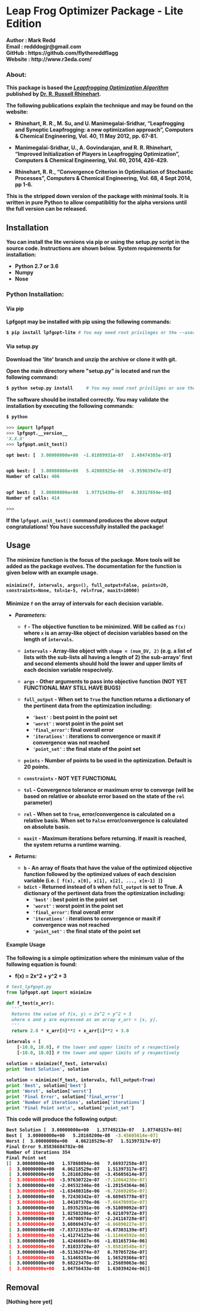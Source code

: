 # Leap Frog Optimizer Package - Lite Edition

<b> 
Author  : Mark Redd <br/>
Email   : redddogjr@gmail.com  <br/>
GitHub  : https://github.com/flythereddflagg <br/>
Website : http://www.r3eda.com/ <br/>

### About:

This package is based the 
<em><a href="http://www.r3eda.com/leapfrogging-optimization-algorithm/">Leapfrogging Optimization 
Algorithm</a></em>
published by 
<a href="http://www.r3eda.com/about-russ/">Dr. R. Russell Rhinehart</a>.

The following publications explain the technique and may be found on the website:

  - Rhinehart, R. R., M. Su, and U. Manimegalai-Sridhar,
    “Leapfrogging and Synoptic Leapfrogging: a new optimization approach”,
    Computers & Chemical Engineering, Vol. 40, 11 May 2012, pp. 67-81.

  - Manimegalai-Sridhar, U., A. Govindarajan, and R. R. Rhinehart,
    “Improved Initialization of Players in Leapfrogging Optimization”,
    Computers & Chemical Engineering, Vol. 60, 2014, 426-429.

  - Rhinehart, R. R.,
    “Convergence Criterion in Optimilsation of Stochastic Processes”,
    Computers & Chemical Engineering, Vol. 68, 4 Sept 2014, pp 1-6.

This is the stripped down version of the package with minimal tools. It is written in pure Python to allow compatiblitiy
for the alpha versions until the full version can be released.

## Installation 

You can install the lite versions via pip or using the setup.py script in the source code. Instructions are shown below.
**System requirements for installation:**
 - Python 2.7 or 3.6
 - Numpy
 - Nose

### Python Installation:

#### Via pip

Lpfgopt may be installed with pip using the following commands:
```bash
$ pip install lpfgopt-lite # You may need root privileges or the --user tag
```

#### Via setup.py
Download the 'lite' branch and unzip the archive or clone it with git.

Open the main directory where "setup.py" is located and run the following command:
```bash
$ python setup.py install     # You may need root priviliges or use the --user tag
```
The software should be installed correctly. You may validate the installation by executing the following commands:
```bash
$ python
```
```python
>>> import lpfgopt
>>> lpfgopt.__version__
'X.X.X'
>>> lpfgopt.unit_test()

opt best: [  3.00000000e+00  -1.01889931e-07   2.48474385e-07]


opb best: [  3.00000000e+00   5.42088925e-08  -3.95903947e-07]
Number of calls: 406


opf best: [  3.00000000e+00   1.97715430e-07   6.38317654e-08]
Number of calls: 414

>>>
```
If the `lpfgopt.unit_test()` command produces the above output congratulations! You have successfully installed the package!

## Usage
The minimize function is the focus of the package. More tools will be added as the package evolves. The documentation for 
the function is given below with an example usage.

#### `minimize(f, intervals, args=(), full_output=False, points=20, constraints=None, tol=1e-5, rel=True, maxit=10000)`
Minimize `f` on the array of intervals for each decision variable.

* *Parameters:*  
  - `f`           - The objective function to be minimized. Will be called as `f(x)` where `x` is an array-like object of decision variables based on the length of `intervals`.
  - `intervals`   - Array-like object with `shape = (num_DV, 2)` (e.g. a list of lists with the sub-lists all having a length of 2)
                  the sub-arrays' first and second elements should hold the lower and upper limits of each decision variable respecively.
  - `args`        - Other arguments to pass into objective function (NOT YET FUNCTIONAL MAY STILL HAVE BUGS)
  - `full_output` - When set to `True` the function returns a dictionary of the
                  pertinent data from the optimization including:

    * `'best'`       : best point in the point set
    * `'worst'`      : worst point in the point set
    * `'final_error'`: final overall error
    * `'iterations'` : iterations to convergence or maxit if convergence was not reached
    * `'point_set'`  : the final state of the point set

  - `points`      - Number of points to be used in the optimization. Default is 20 points.
  - `constraints` - NOT YET FUNCTIONAL
  - `tol`         - Convergence tolerance or maximum error to converge (will be based on relative or absolute error 
                  based on the state of the `rel` parameter)
  - `rel`         - When set to `True`, error/convergence is calculated on a relative basis. When set to `False` 
                  error/convergence is calculated on absolute basis.
  - `maxit`       - Maximum iterations before returning. If maxit is reached, the system returns a runtime warning.

* *Returns:*  
  - `b`           - An array of floats that have the value of the optimized objective function followed by the optimized 
  values of each descision variable (i.e. `[ f(x), x[0], x[1], x[2], ..., x[n-1] ]`)
  - `bdict`       - Returned instead of `b` when `full_output` is set to True. A dictionary of the 
  pertinent data from the optimization including:
    * `'best'`       : best point in the point set
    * `'worst'`      : worst point in the point set
    * `'final_error'`: final overall error
    * `'iterations'` : iterations to convergence or maxit if convergence was not reached
    * `'point_set'`  : the final state of the point set 

#### Example Usage
The following is a simple optimization where the minimum value of the following equation is found:  
 - f(x) = 2x^2 + y^2 + 3
```python
# test_lpfgopt.py
from lpfgopt.opt import minimize

def f_test(x_arr):
  '''
  Returns the value of f(x, y) = 2x^2 + y^2 + 3
  where x and y are expressed as an array x_arr = [x, y]. 
  '''
  return 2.0 * x_arr[0]**2 + x_arr[1]**2 + 3.0

intervals = [
    [-10.0, 10.0], # the lower and upper limits of x respectively
    [-10.0, 10.0]] # the lower and upper limits of y respectively
    
solution = minimize(f_test, intervals)
print 'Best Solution', solution

solution = minimize(f_test, intervals, full_output=True)
print 'Best', solution['best']
print 'Worst', solution['worst']
print 'Final Error', solution['final_error']
print 'Number of iterations', solution['iterations']
print 'Final Point set\n', solution['point_set']
```
This code will produce the following output:
```bash
Best Solution [  3.00000000e+00   1.37749213e-07   1.87748157e-08]
Best [  3.00000000e+00   5.28168200e-08  -3.45605614e-07]
Worst [  3.00000000e+00   4.06218529e-07   1.51397317e-07]
Final Error 9.85836684782e-06
Number of iterations 354
Final Point set
[[  3.00000000e+00   1.57868094e-06   7.66937258e-07]
 [  3.00000000e+00   4.06218529e-07   1.51397317e-07]
 [  3.00000000e+00   5.28168200e-08  -3.45605614e-07]
 [  3.00000000e+00  -3.97630722e-07  -7.12064238e-07]
 [  3.00000000e+00  -2.04532346e-08  -1.28154364e-06]
 [  3.00000000e+00  -1.63480318e-06  -6.72669205e-07]
 [  3.00000000e+00   9.72430342e-07  -6.68945778e-07]
 [  3.00000000e+00   1.04107370e-06  -7.66470995e-07]
 [  3.00000000e+00   1.89352591e-06  -9.51089092e-07]
 [  3.00000000e+00   1.02503206e-07   6.62107972e-07]
 [  3.00000000e+00   7.44700974e-07  -2.24116728e-07]
 [  3.00000000e+00   3.60869437e-07  -6.66090227e-07]
 [  3.00000000e+00  -7.83721935e-07  -6.67303139e-07]
 [  3.00000000e+00  -1.41274123e-06  -1.11464592e-06]
 [  3.00000000e+00   1.42466667e-06  -1.03165734e-06]
 [  3.00000000e+00   7.81033720e-07  -3.85818548e-07]
 [  3.00000000e+00  -8.51362974e-07   6.78705726e-07]
 [  3.00000000e+00   1.51469283e-06   1.56529366e-07]
 [  3.00000000e+00   9.68223470e-07   1.25689063e-06]
 [  3.00000000e+00   1.04756433e-08   1.63039424e-06]]
```
## Removal
[Nothing here yet]
